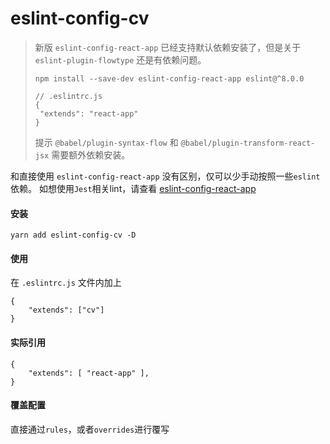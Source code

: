 # eslint-config-cv
>新版 `eslint-config-react-app` 已经支持默认依赖安装了，但是关于 `eslint-plugin-flowtype` 还是有依赖问题。
>```
>npm install --save-dev eslint-config-react-app eslint@^8.0.0
>
>// .eslintrc.js
>{
>  "extends": "react-app"
>}
>```
>提示 `@babel/plugin-syntax-flow` 和 `@babel/plugin-transform-react-jsx` 需要额外依赖安装。



和直接使用 `eslint-config-react-app` 没有区别，仅可以少手动按照一些`eslint`依赖。
如想使用`Jest`相关lint，请查看 [eslint-config-react-app](https://github.com/facebook/create-react-app/blob/master/packages/eslint-config-react-app/README.md)

#### 安装

```
yarn add eslint-config-cv -D
```

#### 使用

在 `.eslintrc.js` 文件内加上

```
{
	"extends": ["cv"]
}
```

#### 实际引用
```
{
	"extends": [ "react-app" ],
}
```

#### 覆盖配置

直接通过`rules`，或者`overrides`进行覆写


